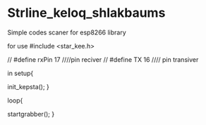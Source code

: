 # Strline_keloq_shlakbaums
Simple codes scaner for esp8266 library 

for use 
#include <star_kee.h>


// #define rxPin 17   ////pin reciver
// #define TX 16     //// pin transiver

in setup{


init_kepsta(); 
}

loop{

 startgrabber();
}

